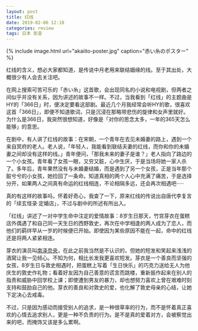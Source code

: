 ```yaml
---
layout: post
title: 红线
date: 2019-02-06 12:10
categories: review
tags: 日本 影音 
---
```


{% include image.html url="akaiito-poster.jpg" caption="赤い糸のポスター" %}

红线的含义，想必大家都知道，是传说中月老用来联结姻缘的线。至于其出处，大概很少有人会去关注吧。

在网上搜索可苦可乐的「赤い糸」这首歌，会出现同名的小说和电视剧，但两者之间似乎并没有关系，因为讲述的故事不一样。不过，当我看到「红线」的主题曲是HY的「366日」时，便决定要看这部剧。最近几个月我经常会听HY的歌，很喜欢这首「366日」，即便不知道歌词，只是沉浸在那略带悲伤的旋律和女声里就好。为什么是366日，我突然很想知道，好像是「对你的思念太多，一年的365天怎么能够」的意思。

在剧中，有人讲了红线的故事：在宋朝，一个青年在去见未婚妻的路上，遇到一个来自冥府的老人。老人说，「年轻人，我能看到联结夫妻的红线，而你和你的未婚妻之间却没有这样的线。」青年便问，「那我未来的妻子是谁？」老人指向了路边的一个小女孩。青年看了女孩一眼，又穷又脏，心中生厌，于是当场将她一家人杀了。多年后，青年果然没有与未婚妻结婚，而是遇到了另一个女孩，正是当年那个脏兮兮的小女孩，她捡回了一条命。知道真相的两个人心中充满了痛苦，于是选择分开，如果两人之间真有命运的红线相连，不论相隔多远，还会再次相遇吧·····

真的有这样的故事吗，怀着好奇心，我查了一下，原来红线的传说出自唐代李复言的「续玄怪录·定婚店」，不过与剧中的所述有所出入。

「红线」讲述了一对中学生命中注定的爱情故事：8岁生日那天，竹宫芽衣在蛋糕店外偶遇了和自己同一天生日的西野敦史，再次在中学相逢的两人成为了恋人，而他们的羁绊早从一岁的时候便已开始。即使因为某些原因不能在一起，命中的红线还是将两人紧紧相连。

芽衣的演员叫[南泽奈央](http://www.naosway.net/)，在此之前我当然是不认识的，但她的短发和笑起来浅浅的酒窝让我一见倾心。不知为何，相比长发我更喜欢短发。芽衣是一个善良而坚强的女孩，8岁生日与敦史相遇时，把蛋糕上写着「生日快乐」的巧克力送给无人为他庆生的敦史作礼物；看着好友因为自己善意的谎言而跳楼，重新振作起来在别人的指责和威胁中回学校上课；即使遭到男友的暴力，却也想努力喜欢上曾在艰难时刻支持和鼓励自己的他。芽衣的善良和对敦史的爱，也化解了敦史母亲的心结，让她下定决心去戒毒。

不过，只是因为感动而接受别人的追求，是一种很草率的行为，而不是怀着真正喜欢的心情去追求别人，更是一种不负责的行为。是不是真的爱着对方，会被察觉出来的吧，而掩饰又该是多么累啊。